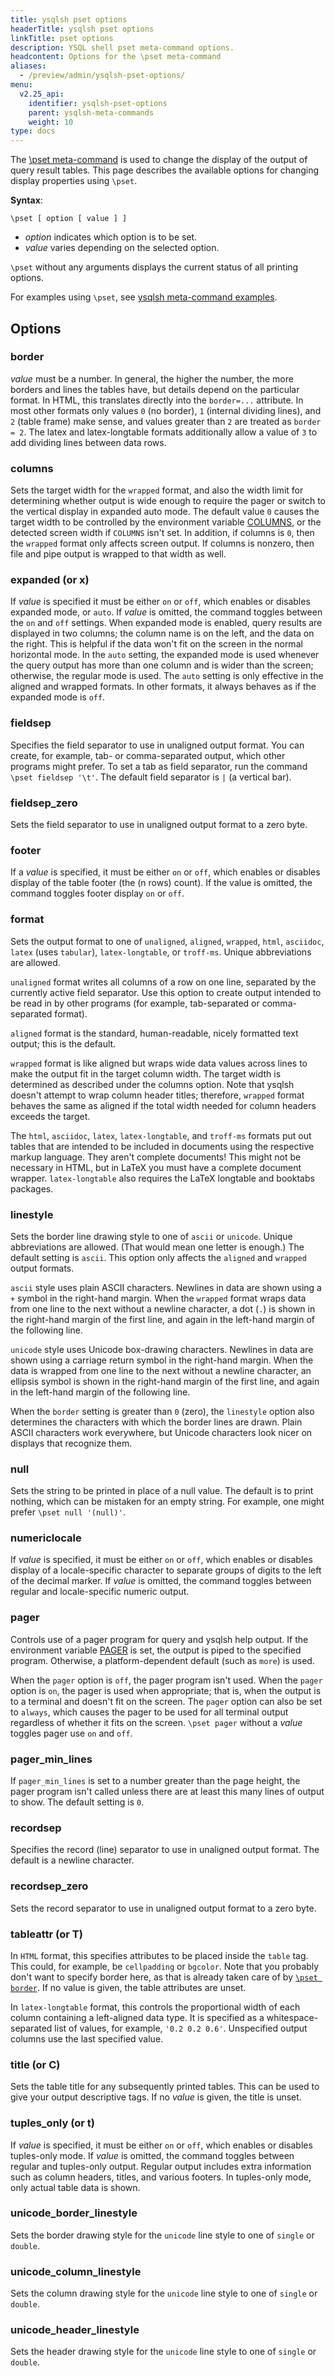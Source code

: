 ```yaml
---
title: ysqlsh pset options
headerTitle: ysqlsh pset options
linkTitle: pset options
description: YSQL shell pset meta-command options.
headcontent: Options for the \pset meta-command
aliases:
  - /preview/admin/ysqlsh-pset-options/
menu:
  v2.25_api:
    identifier: ysqlsh-pset-options
    parent: ysqlsh-meta-commands
    weight: 10
type: docs
---
```


The [\pset meta-command](../ysqlsh-meta-commands/#pset-option-value) is used to change the display of the output of query result tables. This page describes the available options for changing display properties using `\pset`.

**Syntax**:

```output
\pset [ option [ value ] ]
```

- *option* indicates which option is to be set.
- *value* varies depending on the selected option.

`\pset` without any arguments displays the current status of all printing options.

For examples using `\pset`, see [ysqlsh meta-command examples](../ysqlsh-meta-examples/).

## Options

### border

*value* must be a number. In general, the higher the number, the more borders and lines the tables have, but details depend on the particular format. In HTML, this translates directly into the `border=...` attribute. In most other formats only values `0` (no border), `1` (internal dividing lines), and `2` (table frame) make sense, and values greater than `2` are treated as `border = 2`. The latex and latex-longtable formats additionally allow a value of `3` to add dividing lines between data rows.

### columns

Sets the target width for the `wrapped` format, and also the width limit for determining whether output is wide enough to require the pager or switch to the vertical display in expanded auto mode. The default value `0` causes the target width to be controlled by the environment variable [COLUMNS](../ysqlsh/#columns), or the detected screen width if `COLUMNS` isn't set. In addition, if columns is `0`, then the `wrapped` format only affects screen output. If columns is nonzero, then file and pipe output is wrapped to that width as well.

### expanded (or x)

If *value* is specified it must be either `on` or `off`, which enables or disables expanded mode, or `auto`. If *value* is omitted, the command toggles between the `on` and `off` settings. When expanded mode is enabled, query results are displayed in two columns; the column name is on the left, and the data on the right. This is helpful if the data won't fit on the screen in the normal horizontal mode. In the `auto` setting, the expanded mode is used whenever the query output has more than one column and is wider than the screen; otherwise, the regular mode is used. The `auto` setting is only effective in the aligned and wrapped formats. In other formats, it always behaves as if the expanded mode is `off`.

### fieldsep

Specifies the field separator to use in unaligned output format. You can create, for example, tab- or comma-separated output, which other programs might prefer. To set a tab as field separator, run the command `\pset fieldsep '\t'`. The default field separator is `|` (a vertical bar).

### fieldsep_zero

Sets the field separator to use in unaligned output format to a zero byte.

### footer

If a *value* is specified, it must be either `on` or `off`, which enables or disables display of the table footer (the (n rows) count). If the value is omitted, the command toggles footer display `on` or `off`.

### format

Sets the output format to one of `unaligned`, `aligned`, `wrapped`, `html`, `asciidoc`, `latex` (uses `tabular`), `latex-longtable`, or `troff-ms`. Unique abbreviations are allowed.

`unaligned` format writes all columns of a row on one line, separated by the currently active field separator. Use this option to create output intended to be read in by other programs (for example, tab-separated or comma-separated format).

`aligned` format is the standard, human-readable, nicely formatted text output; this is the default.

`wrapped` format is like aligned but wraps wide data values across lines to make the output fit in the target column width. The target width is determined as described under the columns option. Note that ysqlsh doesn't attempt to wrap column header titles; therefore, `wrapped` format behaves the same as aligned if the total width needed for column headers exceeds the target.

The `html`, `asciidoc`, `latex`, `latex-longtable`, and `troff-ms` formats put out tables that are intended to be included in documents using the respective markup language. They aren't complete documents! This might not be necessary in HTML, but in LaTeX you must have a complete document wrapper. `latex-longtable` also requires the LaTeX longtable and booktabs packages.

### linestyle

Sets the border line drawing style to one of `ascii` or `unicode`. Unique abbreviations are allowed. (That would mean one letter is enough.) The default setting is `ascii`. This option only affects the `aligned` and `wrapped` output formats.

`ascii` style uses plain ASCII characters. Newlines in data are shown using a `+` symbol in the right-hand margin. When the `wrapped` format wraps data from one line to the next without a newline character, a dot (`.`) is shown in the right-hand margin of the first line, and again in the left-hand margin of the following line.

`unicode` style uses Unicode box-drawing characters. Newlines in data are shown using a carriage return symbol in the right-hand margin. When the data is wrapped from one line to the next without a newline character, an ellipsis symbol is shown in the right-hand margin of the first line, and again in the left-hand margin of the following line.

When the `border` setting is greater than `0` (zero), the `linestyle` option also determines the characters with which the border lines are drawn. Plain ASCII characters work everywhere, but Unicode characters look nicer on displays that recognize them.

### null

Sets the string to be printed in place of a null value. The default is to print nothing, which can be mistaken for an empty string. For example, one might prefer `\pset null '(null)'`.

### numericlocale

If *value* is specified, it must be either `on` or `off`, which enables or disables display of a locale-specific character to separate groups of digits to the left of the decimal marker. If *value* is omitted, the command toggles between regular and locale-specific numeric output.

### pager

Controls use of a pager program for query and ysqlsh help output. If the environment variable [PAGER](../ysqlsh/#pager) is set, the output is piped to the specified program. Otherwise, a platform-dependent default (such as `more`) is used.

When the `pager` option is `off`, the pager program isn't used. When the `pager` option is `on`, the pager is used when appropriate; that is, when the output is to a terminal and doesn't fit on the screen. The `pager` option can also be set to `always`, which causes the pager to be used for all terminal output regardless of whether it fits on the screen. `\pset pager` without a *value* toggles pager use `on` and `off`.

### pager_min_lines

If `pager_min_lines` is set to a number greater than the page height, the pager program isn't called unless there are at least this many lines of output to show. The default setting is `0`.

### recordsep

Specifies the record (line) separator to use in unaligned output format. The default is a newline character.

### recordsep_zero

Sets the record separator to use in unaligned output format to a zero byte.

### tableattr (or T)

In `HTML` format, this specifies attributes to be placed inside the `table` tag. This could, for example, be `cellpadding` or `bgcolor`. Note that you probably don't want to specify border here, as that is already taken care of by [`\pset border`](#border). If no value is given, the table attributes are unset.

In `latex-longtable` format, this controls the proportional width of each column containing a left-aligned data type. It is specified as a whitespace-separated list of values, for example, `'0.2 0.2 0.6'`. Unspecified output columns use the last specified value.

### title (or C)

Sets the table title for any subsequently printed tables. This can be used to give your output descriptive tags. If no *value* is given, the title is unset.

### tuples_only (or t)

If *value* is specified, it must be either `on` or `off`, which enables or disables tuples-only mode. If *value* is omitted, the command toggles between regular and tuples-only output. Regular output includes extra information such as column headers, titles, and various footers. In tuples-only mode, only actual table data is shown.

### unicode_border_linestyle

Sets the border drawing style for the `unicode` line style to one of `single` or `double`.

### unicode_column_linestyle

Sets the column drawing style for the `unicode` line style to one of `single` or `double`.

### unicode_header_linestyle

Sets the header drawing style for the `unicode` line style to one of `single` or `double`.
